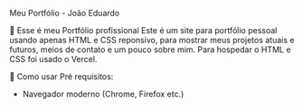 Meu Portfólio - João Eduardo

📄 Esse é meu Portfólio profissional
Este é um site para portfólio pessoal usando apenas HTML e CSS reponsivo, para mostrar meus projetos atuais e futuros, meios de contato e um pouco sobre mim.
Para hospedar o HTML e CSS foi usado o Vercel.

🚀 Como usar
Pré requisitos:
- Navegador moderno (Chrome, Firefox etc.)
